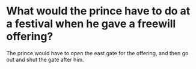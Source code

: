 # What would the prince have to do at a festival when he gave a freewill offering?

The prince would have to open the east gate for the offering, and then go out and shut the gate after him.
